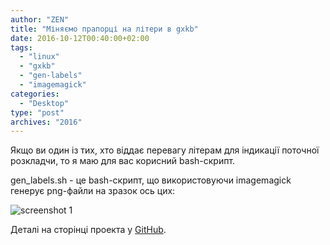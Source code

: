 ```yaml
---
author: "ZEN"
title: "Міняємо прапорці на літери в gxkb"
date: 2016-10-12T00:40:00+02:00
tags:
  - "linux"
  - "gxkb"
  - "gen-labels"
  - "imagemagick"
categories:
  - "Desktop"
type: "post"
archives: "2016"
---
```


Якщо ви один із тих, хто віддає перевагу літерам для індикації поточної розкладчи, то я маю для вас корисний bash-скрипт.

<!--more-->

gen_labels.sh - це bash-скрипт, що використовуючи imagemagick генерує png-файли на зразок ось цих:

![screenshot 1](/images/2016/gen-labels/default_labels.png#center "gxkb text labels")

Деталі на сторінці проекта у [GitHub](https://github.com/zen-tools/gen-labels).

